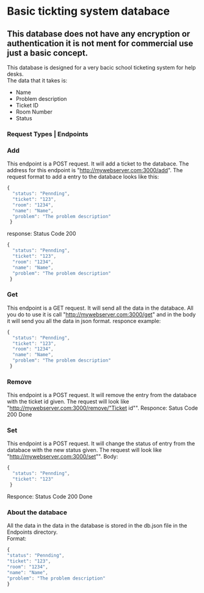 # Basic tickting system databace
## This database does not have any encryption or authentication it is <b>not</b> ment for commercial use just a basic concept.

This database is designed for a very bacic school ticketing system for help desks. <br>The data that it takes is:
- Name
- Problem description
- Ticket ID
- Room Number
- Status
### Request Types | Endpoints
### Add

This endpoint is a POST request. It will add a ticket to the databace. The address for this endpoint is "http://mywebserver.com:3000/add". The request format to add a entry to the databace looks like this:
```javascript
{
  "status": "Pennding",
  "ticket": "123",
  "room": "1234",
  "name": "Name",
  "problem": "The problem description"
 }
```
response: Status Code 200
```javascript
{
  "status": "Pennding",
  "ticket": "123",
  "room": "1234",
  "name": "Name",
  "problem": "The problem description"
 }
```

### Get

This endpoint is a GET request. It will send all the data in the databace. All you do to use it is call "http://mywebserver.com:3000/get" and in the body it will send you all the data in json format.
responce example:
```javascript
{
  "status": "Pennding",
  "ticket": "123",
  "room": "1234",
  "name": "Name",
  "problem": "The problem description"
 }
```

### Remove

This endpoint is a POST request. It will remove the entry from the databace with the ticket id given. The request will look like "http://mywebserver.com:3000/remove/"Ticket id"".
Responce: Satus Code 200 Done

### Set
This endpoint is a POST request. It will change the status of entry from the databace with the new status given. The request will look like "http://mywebserver.com:3000/set"".
Body:
```javascript
{
  "status": "Pennding",
  "ticket": "123"
 }
```
Responce: Status Code 200 Done
### About the databace

All the data in the data in the database is stored in the db.json file in the Endpoints directory.
<br>
Format:
  ```javascript
{
  "status": "Pennding",
  "ticket": "123",
  "room": "1234",
  "name": "Name",
  "problem": "The problem description"
 }
```












